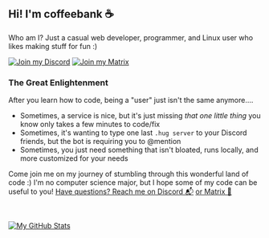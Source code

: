 ## Hi! I'm coffeebank ☕

Who am I? Just a casual web developer, programmer, and Linux user who likes making stuff for fun :)

[![Join my Discord](https://img.shields.io/badge/Join%20my%20Discord-▸-7289DA?style=for-the-badge&logo=discord&logoColor=white&logoWidth=25)](https://coffeebank.github.io/discord) 
[![Join my Matrix](https://img.shields.io/badge/Join%20my%20Matrix-▸-0dbd8b?style=for-the-badge&logo=matrix&logoColor=white&logoWidth=25)](https://matrix.to/#/#coffeebank:matrix.org)
<br />

### The Great Enlightenment

After you learn how to code, being a "user" just isn't the same anymore....

- Sometimes, a service is nice, but it's just missing *that one little thing* you know only takes a few minutes to code/fix
- Sometimes, it's wanting to type one last `.hug server` to your Discord friends, but the bot is requiring you to @mention
- Sometimes, you just need something that isn't bloated, runs locally, and more customized for your needs

Come join me on my journey of stumbling through this wonderful land of code :) I'm no computer science major, but I hope some of my code can be useful to you! [Have questions? Reach me on Discord 📬](https://coffeebank.github.io/discord) [or Matrix 📧](https://matrix.to/#/#coffeebank:matrix.org)

<br />

[![My GitHub Stats](https://github-readme-stats.vercel.app/api/top-langs/?username=coffeebank&layout=compact&langs_count=8)](https://github.com/anuraghazra/github-readme-stats)
